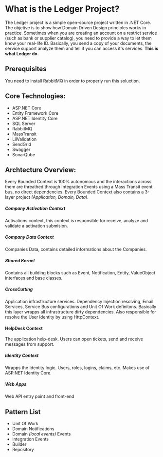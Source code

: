 # What is the Ledger Project?
The Ledger project is a simple open-source project written in .NET Core. The objetive is to show how Domain Driven Design principles works in practice.
Sometimes when you are creating an account on a restrict service (such as bank or supplier catalog), you need to provide a way to let them know your real-life ID. Basically, you send a copy of your documents, the service support analyze them and tell if you can access it's services. **This is what Ledger do.**
 
## Prerequisites
You need to install RabbitMQ in order to properly run this soluction.
 
## Core Technologies:
* ASP.NET Core
* Entity Framework Core
* ASP.NET Identity Core
* SQL Server
* RabbitMQ
* MassTransit
* LilValidation
* SendGrid
* Swagger
* SonarQube
 
## Archtecture Overview:
Every Bounded Context is 100% autonomous and the interactions across them are threathed through Integration Events using a Mass Transit event bus, no direct dependencies. Every Bounded Context also contains a 3-layer project *(Application, Domain, Data)*.
 
##### Company Activation Context
Activations context, this context is responsible for receive, analyze and validate a activation submision.
 
##### Company Data Context
Companies Data, contains detailed informations about the Companies.
 
##### Shared Kernel
Contains all building blocks such as Event, Notification, Entity, ValueObject interfaces and base classes.
 
##### CrossCutting
Application infrastructure services. Dependency Injection resolving, Email Services, Service Bus configurations and Unit Of Work definitons. Basically this layer wrapps all infrastructure dirty dependencies. Also responsible for resolve the User Identity by using HttpContext.
 
#### HelpDesk Context
The application help-desk. Users can open tickets, send and receive messages from support.
 
##### Identity Context
Wrapps the Identity logic. Users, roles, logins, claims, etc. Makes use of ASP.NET Identity Core. 
 
##### Web Apps
Web API entry point and front-end
 
## Pattern List
* Unit Of Work
* Domain Notifications
* Domain *(local events)* Events
* Integration Events
* Builder
* Repository